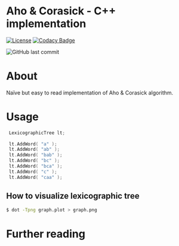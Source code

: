 # Aho & Corasick - C++ implementation

[![License](https://img.shields.io/badge/License-MIT-yellow.svg)](https://github.com/be-next/Aho_Coratchick/blob/main/LICENSE)
[![Codacy Badge](https://api.codacy.com/project/badge/Grade/038495b66f4c42b599a66566fd6f1b83)](https://app.codacy.com/gh/be-next/Aho-Corasick?utm_source=github.com&utm_medium=referral&utm_content=be-next/Aho-Corasick&utm_campaign=Badge_Grade_Settings)

![GitHub last commit](https://img.shields.io/github/last-commit/be-next/Aho-Corasick)


# About
Naïve but easy to read implementation of Aho & Corasick algorithm.

# Usage

```cpp
 LexicographicTree lt;
 
 lt.AddWord( "a" );
 lt.AddWord( "ab" );
 lt.AddWord( "bab" );
 lt.AddWord( "bc" );
 lt.AddWord( "bca" );
 lt.AddWord( "c" );
 lt.AddWord( "caa" );
```

## How to visualize lexicographic tree

```sh
$ dot -Tpng graph.plot > graph.png
```

# Further reading


